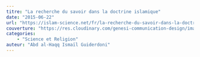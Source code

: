 ```yaml
---
titre: "La recherche du savoir dans la doctrine islamique"
date: "2015-06-22"
url: "https://islam-science.net/fr/la-recherche-du-savoir-dans-la-doctrine-islamique-3521/"
couverture: "https://res.cloudinary.com/genesi-communication-design/image/upload/v1604579457/ihei/couvertures/1590700148_sxtnow.png"
categories:
    - "Science et Religion"
auteur: "Abd al-Haqq Ismaïl Guiderdoni"
---
```

